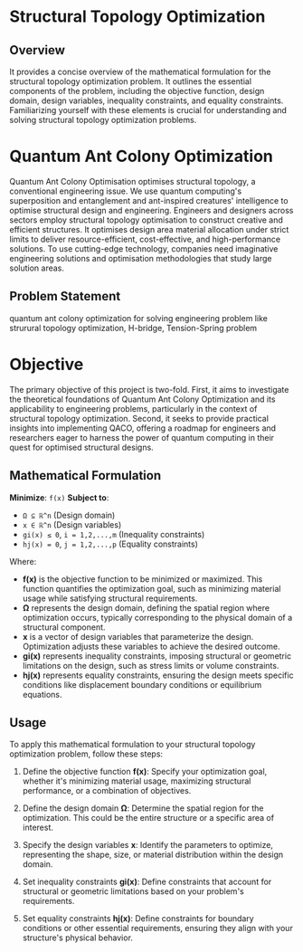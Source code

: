 # Structural Topology Optimization

## Overview

It provides a concise overview of the mathematical formulation for the structural topology optimization problem. It outlines the essential components of the problem, including the objective function, design domain, design variables, inequality constraints, and equality constraints. Familiarizing yourself with these elements is crucial for understanding and solving structural topology optimization problems.

# Quantum Ant Colony Optimization
Quantum Ant Colony Optimisation optimises structural topology, a conventional engineering issue. We use quantum computing's superposition and entanglement and ant-inspired creatures' intelligence to optimise structural design and engineering. Engineers and designers across sectors employ structural topology optimisation to construct creative and efficient structures. It optimises design area material allocation under strict limits to deliver resource-efficient, cost-effective, and high-performance solutions. To use cutting-edge technology, companies need imaginative engineering solutions and optimisation methodologies that study large solution areas. 

## Problem Statement
quantum ant colony optimization for solving engineering problem like strurural topology optimization, H-bridge, Tension-Spring problem 


# Objective
The primary objective of this project is two-fold. First, it aims to investigate the theoretical foundations of Quantum Ant Colony Optimization and its applicability to engineering problems, particularly in the context of structural topology optimization. Second, it seeks to provide practical insights into implementing QACO, offering a roadmap for engineers and researchers eager to harness the power of quantum computing in their quest for optimised structural designs.

## Mathematical Formulation

**Minimize**: `f(x)`
**Subject to**:
- `Ω ⊆ ℝ^n` (Design domain)
- `x ∈ ℝ^n` (Design variables)
- `gi(x) ≤ 0`, `i = 1,2,...,m` (Inequality constraints)
- `hj(x) = 0`, `j = 1,2,...,p` (Equality constraints)

Where:
- **f(x)** is the objective function to be minimized or maximized. This function quantifies the optimization goal, such as minimizing material usage while satisfying structural requirements.
- **Ω** represents the design domain, defining the spatial region where optimization occurs, typically corresponding to the physical domain of a structural component.
- **x** is a vector of design variables that parameterize the design. Optimization adjusts these variables to achieve the desired outcome.
- **gi(x)** represents inequality constraints, imposing structural or geometric limitations on the design, such as stress limits or volume constraints.
- **hj(x)** represents equality constraints, ensuring the design meets specific conditions like displacement boundary conditions or equilibrium equations.

## Usage

To apply this mathematical formulation to your structural topology optimization problem, follow these steps:

1. Define the objective function **f(x)**: Specify your optimization goal, whether it's minimizing material usage, maximizing structural performance, or a combination of objectives.

2. Define the design domain **Ω**: Determine the spatial region for the optimization. This could be the entire structure or a specific area of interest.

3. Specify the design variables **x**: Identify the parameters to optimize, representing the shape, size, or material distribution within the design domain.

4. Set inequality constraints **gi(x)**: Define constraints that account for structural or geometric limitations based on your problem's requirements.

5. Set equality constraints **hj(x)**: Define constraints for boundary conditions or other essential requirements, ensuring they align with your structure's physical behavior.


